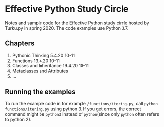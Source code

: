 # Effective Python Study Circle

Notes and sample code for the Effective Python study circle hosted by Turku.py in spring 2020. The code examples use Python 3.7.

## Chapters
1. Pythonic Thinking 5.4.20 10-11
2. Functions 13.4.20 10-11
3. Classes and Inheritance 19.4.20 10-11
4. Metaclasses and Attributes
5. ...

## Running the examples
To run the example code in for example `/functions/itering.py`, call `python functions/itering.py` using python 3. If you get errors, the correct command might be `python3` instead of `python`(since only `python` often refers to python 2).


